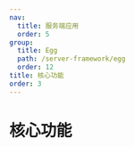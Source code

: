```yaml
---
nav:
  title: 服务端应用
  order: 5
group:
  title: Egg
  path: /server-framework/egg
  order: 12
title: 核心功能
order: 3
---
```


# 核心功能